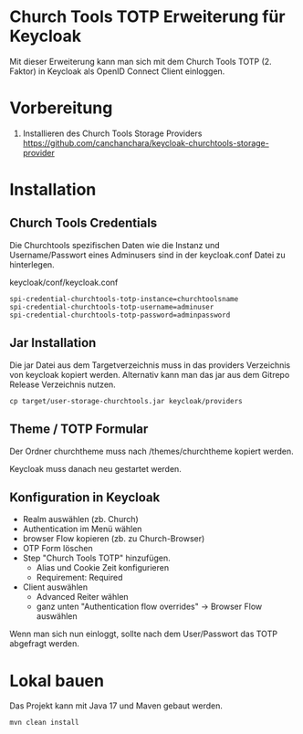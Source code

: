 # Church Tools TOTP Erweiterung für Keycloak

Mit dieser Erweiterung kann man sich mit dem Church Tools TOTP (2. Faktor) in Keycloak als OpenID Connect Client einloggen.


# Vorbereitung
1. Installieren des Church Tools Storage Providers https://github.com/canchanchara/keycloak-churchtools-storage-provider

# Installation


## Church Tools Credentials
Die Churchtools spezifischen Daten wie die Instanz und Username/Passwort eines Adminusers sind in der keycloak.conf
Datei zu hinterlegen.

keycloak/conf/keycloak.conf

```
spi-credential-churchtools-totp-instance=churchtoolsname
spi-credential-churchtools-totp-username=adminuser
spi-credential-churchtools-totp-password=adminpassword
```

## Jar Installation

Die jar Datei aus dem Targetverzeichnis muss in das providers Verzeichnis von keycloak kopiert werden.
Alternativ kann man das jar aus dem Gitrepo Release Verzeichnis nutzen.


```
cp target/user-storage-churchtools.jar keycloak/providers
```

## Theme / TOTP Formular
Der Ordner churchtheme muss nach /themes/churchtheme kopiert werden.


Keycloak muss danach neu gestartet werden.

## Konfiguration in Keycloak

* Realm auswählen (zb. Church)
* Authentication im Menü wählen
* browser Flow kopieren (zb. zu Church-Browser)
* OTP Form löschen
* Step "Church Tools TOTP" hinzufügen. 
  * Alias und Cookie Zeit konfigurieren
  * Requirement: Required
* Client auswählen
  * Advanced Reiter wählen 
  * ganz unten "Authentication flow overrides" -> Browser Flow auswählen

Wenn man sich nun einloggt, sollte nach dem User/Passwort das TOTP abgefragt werden.


# Lokal bauen
Das Projekt kann mit Java 17 und Maven gebaut werden.

```bash
mvn clean install
```

